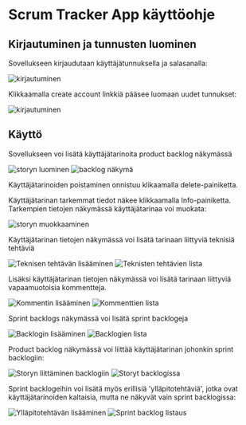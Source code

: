 # Scrum Tracker App käyttöohje

## Kirjautuminen ja tunnusten luominen

Sovellukseen kirjaudutaan käyttäjätunnuksella ja salasanalla:

![kirjautuminen](kuvat/kirjautuminen.png)

Klikkaamalla create account linkkiä pääsee luomaan uudet tunnukset:

![kirjautuminen](kuvat/tunnusten-luominen.png)

## Käyttö

Sovellukseen voi lisätä käyttäjätarinoita product backlog näkymässä 

![storyn luominen](kuvat/storyn-luominen.png)
![backlog näkymä](kuvat/storyn-luominen-2.png)

Käyttäjätarinoiden poistaminen onnistuu klikaamalla delete-painiketta.

Käyttäjätarinan tarkemmat tiedot näkee klikkaamalla Info-painiketta. Tarkempien
tietojen näkymässä käyttäjätarinaa voi muokata:

![storyn muokkaaminen](kuvat/storyn-muokkaus.png)

Käyttäjätarinan tietojen näkymässä voi lisätä tarinaan liittyviä teknisiä
tehtäviä

![Teknisen tehtävän lisääminen](kuvat/taskin-luominen.png)
![Teknisten tehtävien lista](kuvat/taskin-luominen2.png)

Lisäksi käyttäjätarinan tietojen näkymässä voi lisätä tarinaan liittyviä
vapaamuotoisia kommentteja.

![Kommentin lisääminen](kuvat/kommentin-luominen.png)
![Kommenttien lista](kuvat/kommentin-luominen2.png)

Sprint backlogs näkymässä voi lisätä sprint backlogeja

![Backlogin lisääminen](kuvat/backlogin-luominen.png)
![Backlogien lista](kuvat/backlogin-luominen2.png)

Product backlog näkymässä voi liittää käyttäjätarinan johonkin sprint backlogiin:

![Storyn liittäminen backlogiin](kuvat/storyn-liittaminen.png)
![Storyt backlogissa](kuvat/storyn-liittaminen2.png)

Sprint backlogeihin voi lisätä myös erillisiä 'ylläpitotehtäviä', jotka ovat
käyttäjätarinoiden kaltaisia, mutta ne näkyvät vain sprint backlogissa:

![Ylläpitotehtävän lisääminen](kuvat/maintenance-storyn-luominen.png)
![Sprint backlog listaus](kuvat/maintenance-storyn-luominen2.png)